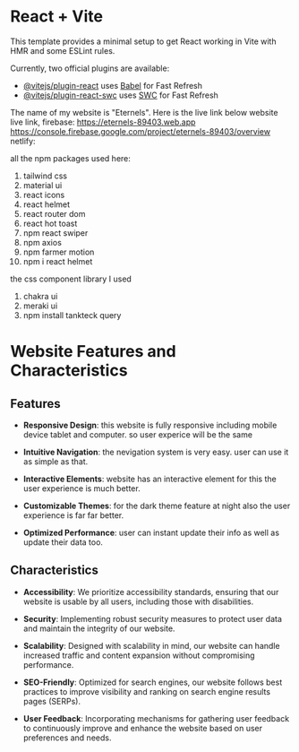 # React + Vite

This template provides a minimal setup to get React working in Vite with HMR and some ESLint rules.

Currently, two official plugins are available:

- [@vitejs/plugin-react](https://github.com/vitejs/vite-plugin-react/blob/main/packages/plugin-react/README.md) uses [Babel](https://babeljs.io/) for Fast Refresh
- [@vitejs/plugin-react-swc](https://github.com/vitejs/vite-plugin-react-swc) uses [SWC](https://swc.rs/) for Fast Refresh


The name of my website is "Eternels". Here is the live link below website live link,
firebase: https://eternels-89403.web.app
          https://console.firebase.google.com/project/eternels-89403/overview
netlify:


all the npm packages used here:
1. tailwind css
2. material ui
3. react icons
4. react helmet
5. react router dom
6. react hot toast
7. npm react swiper
8. npm axios
9. npm farmer motion 
10. npm i react helmet


the css component library I used
1. chakra ui
2. meraki ui
3. npm install tankteck query




# Website Features and Characteristics

## Features

- **Responsive Design**: this website is fully responsive including mobile device tablet and computer. so user experice will be the same
  
- **Intuitive Navigation**: the nevigation system is very easy. user can use it as simple as that.

- **Interactive Elements**: website has an interactive element for this the user experience is much better.

- **Customizable Themes**: for the dark theme feature at night also the user experience is far far better.

- **Optimized Performance**: user can instant update their info as well as update their data too.

## Characteristics

- **Accessibility**: We prioritize accessibility standards, ensuring that our website is usable by all users, including those with disabilities.

- **Security**: Implementing robust security measures to protect user data and maintain the integrity of our website.

- **Scalability**: Designed with scalability in mind, our website can handle increased traffic and content expansion without compromising performance.

- **SEO-Friendly**: Optimized for search engines, our website follows best practices to improve visibility and ranking on search engine results pages (SERPs).

- **User Feedback**: Incorporating mechanisms for gathering user feedback to continuously improve and enhance the website based on user preferences and needs.
